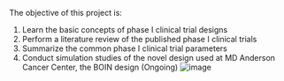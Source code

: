 The objective of this project is:
1.	Learn the basic concepts of phase I clinical trial designs
2.	Perform a literature review of the published phase I clinical trials 
3.	Summarize the common phase I clinical trial parameters
4.	Conduct simulation studies of the novel design used at MD Anderson Cancer Center, the BOIN design (Ongoing)
![image](https://github.com/user-attachments/assets/33fb9ed5-558d-478d-b853-256ed361dcf2)
